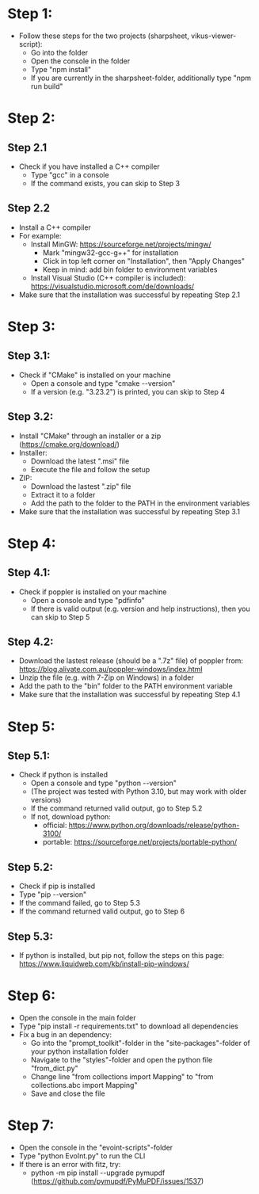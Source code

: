 # Step 1:

- Follow these steps for the two projects (sharpsheet, vikus-viewer-script):
  - Go into the folder
  - Open the console in the folder
  - Type "npm install"
  - If you are currently in the sharpsheet-folder, additionally type "npm run build"

# Step 2:

## Step 2.1

- Check if you have installed a C++ compiler
  - Type "gcc" in a console
  - If the command exists, you can skip to Step 3

## Step 2.2

- Install a C++ compiler
- For example:
  - Install MinGW: https://sourceforge.net/projects/mingw/
    - Mark "mingw32-gcc-g++" for installation
    - Click in top left corner on "Installation", then "Apply Changes"
    - Keep in mind: add bin folder to environment variables
  - Install Visual Studio (C++ compiler is included): https://visualstudio.microsoft.com/de/downloads/
- Make sure that the installation was successful by repeating Step 2.1

# Step 3:

## Step 3.1:

- Check if "CMake" is installed on your machine
  - Open a console and type "cmake --version"
  - If a version (e.g. "3.23.2") is printed, you can skip to Step 4

## Step 3.2:

- Install "CMake" through an installer or a zip (https://cmake.org/download/)
- Installer:
  - Download the latest ".msi" file
  - Execute the file and follow the setup
- ZIP:
  - Download the lastest ".zip" file
  - Extract it to a folder
  - Add the path to the folder to the PATH in the environment variables
- Make sure that the installation was successful by repeating Step 3.1

# Step 4:

## Step 4.1:

- Check if poppler is installed on your machine
  - Open a console and type "pdfinfo"
  - If there is valid output (e.g. version and help instructions), then you can skip to Step 5

## Step 4.2:

- Download the lastest release (should be a ".7z" file) of poppler from: https://blog.alivate.com.au/poppler-windows/index.html
- Unzip the file (e.g. with 7-Zip on Windows) in a folder
- Add the path to the "bin" folder to the PATH environment variable
- Make sure that the installation was successful by repeating Step 4.1

# Step 5:

## Step 5.1:

- Check if python is installed
  - Open a console and type "python --version"
  - (The project was tested with Python 3.10, but may work with older versions)
  - If the command returned valid output, go to Step 5.2
  - If not, download python:
    - official: https://www.python.org/downloads/release/python-3100/
    - portable: https://sourceforge.net/projects/portable-python/

## Step 5.2:

- Check if pip is installed
- Type "pip --version"
- If the command failed, go to Step 5.3
- If the command returned valid output, go to Step 6

## Step 5.3:

- If python is installed, but pip not, follow the steps on this page: https://www.liquidweb.com/kb/install-pip-windows/

# Step 6:

- Open the console in the main folder
- Type "pip install -r requirements.txt" to download all dependencies
- Fix a bug in an dependency:
  - Go into the "prompt_toolkit"-folder in the "site-packages"-folder of your python installation folder
  - Navigate to the "styles"-folder and open the python file "from_dict.py"
  - Change line "from collections import Mapping" to "from collections.abc import Mapping"
  - Save and close the file

# Step 7:

- Open the console in the "evoint-scripts"-folder
- Type "python EvoInt.py" to run the CLI
- If there is an error with fitz, try:
  - python -m pip install --upgrade pymupdf (https://github.com/pymupdf/PyMuPDF/issues/1537)
